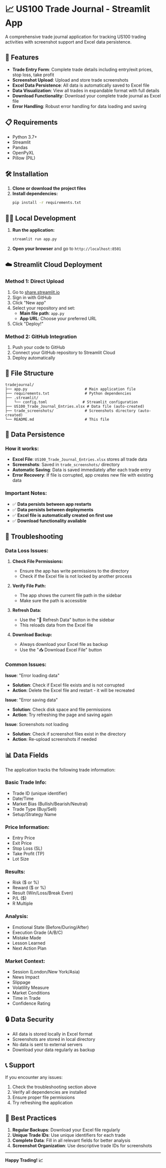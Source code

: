# 📈 US100 Trade Journal - Streamlit App

A comprehensive trade journal application for tracking US100 trading activities with screenshot support and Excel data persistence.

## 🚀 Features

- **Trade Entry Form**: Complete trade details including entry/exit prices, stop loss, take profit
- **Screenshot Upload**: Upload and store trade screenshots
- **Excel Data Persistence**: All data is automatically saved to Excel file
- **Data Visualization**: View all trades in expandable format with full details
- **Download Functionality**: Download your complete trade journal as Excel file
- **Error Handling**: Robust error handling for data loading and saving

## 📋 Requirements

- Python 3.7+
- Streamlit
- Pandas
- OpenPyXL
- Pillow (PIL)

## 🛠️ Installation

1. **Clone or download the project files**
2. **Install dependencies:**
   ```bash
   pip install -r requirements.txt
   ```

## 🏃‍♂️ Local Development

1. **Run the application:**
   ```bash
   streamlit run app.py
   ```

2. **Open your browser** and go to `http://localhost:8501`

## ☁️ Streamlit Cloud Deployment

### Method 1: Direct Upload
1. Go to [share.streamlit.io](https://share.streamlit.io)
2. Sign in with GitHub
3. Click "New app"
4. Select your repository and set:
   - **Main file path**: `app.py`
   - **App URL**: Choose your preferred URL
5. Click "Deploy!"

### Method 2: GitHub Integration
1. Push your code to GitHub
2. Connect your GitHub repository to Streamlit Cloud
3. Deploy automatically

## 📁 File Structure

```
tradejournal/
├── app.py                          # Main application file
├── requirements.txt                # Python dependencies
├── .streamlit/
│   └── config.toml                # Streamlit configuration
├── US100_Trade_Journal_Entries.xlsx # Data file (auto-created)
├── trade_screenshots/              # Screenshots directory (auto-created)
└── README.md                       # This file
```

## 🔧 Data Persistence

### How it works:
- **Excel File**: `US100_Trade_Journal_Entries.xlsx` stores all trade data
- **Screenshots**: Saved in `trade_screenshots/` directory
- **Automatic Saving**: Data is saved immediately after each trade entry
- **Error Recovery**: If file is corrupted, app creates new file with existing data

### Important Notes:
- ✅ **Data persists between app restarts**
- ✅ **Data persists between deployments**
- ✅ **Excel file is automatically created on first use**
- ✅ **Download functionality available**

## 🚨 Troubleshooting

### Data Loss Issues:

1. **Check File Permissions:**
   - Ensure the app has write permissions to the directory
   - Check if the Excel file is not locked by another process

2. **Verify File Path:**
   - The app shows the current file path in the sidebar
   - Make sure the path is accessible

3. **Refresh Data:**
   - Use the "🔄 Refresh Data" button in the sidebar
   - This reloads data from the Excel file

4. **Download Backup:**
   - Always download your Excel file as backup
   - Use the "📥 Download Excel File" button

### Common Issues:

**Issue**: "Error loading data"
- **Solution**: Check if Excel file exists and is not corrupted
- **Action**: Delete the Excel file and restart - it will be recreated

**Issue**: "Error saving data"
- **Solution**: Check disk space and file permissions
- **Action**: Try refreshing the page and saving again

**Issue**: Screenshots not loading
- **Solution**: Check if screenshot files exist in the directory
- **Action**: Re-upload screenshots if needed

## 📊 Data Fields

The application tracks the following trade information:

### Basic Trade Info:
- Trade ID (unique identifier)
- Date/Time
- Market Bias (Bullish/Bearish/Neutral)
- Trade Type (Buy/Sell)
- Setup/Strategy Name

### Price Information:
- Entry Price
- Exit Price
- Stop Loss (SL)
- Take Profit (TP)
- Lot Size

### Results:
- Risk ($ or %)
- Reward ($ or %)
- Result (Win/Loss/Break Even)
- P/L ($)
- R Multiple

### Analysis:
- Emotional State (Before/During/After)
- Execution Grade (A/B/C)
- Mistake Made
- Lesson Learned
- Next Action Plan

### Market Context:
- Session (London/New York/Asia)
- News Impact
- Slippage
- Volatility Measure
- Market Conditions
- Time in Trade
- Confidence Rating

## 🔒 Data Security

- All data is stored locally in Excel format
- Screenshots are stored in local directory
- No data is sent to external servers
- Download your data regularly as backup

## 📞 Support

If you encounter any issues:

1. Check the troubleshooting section above
2. Verify all dependencies are installed
3. Ensure proper file permissions
4. Try refreshing the application

## 🎯 Best Practices

1. **Regular Backups**: Download your Excel file regularly
2. **Unique Trade IDs**: Use unique identifiers for each trade
3. **Complete Data**: Fill in all relevant fields for better analysis
4. **Screenshot Organization**: Use descriptive trade IDs for screenshots

---

**Happy Trading! 📈** 